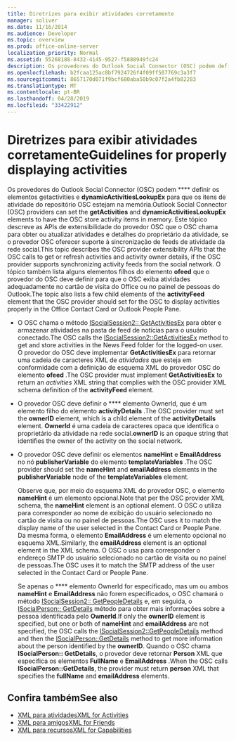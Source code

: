 ```yaml
---
title: Diretrizes para exibir atividades corretamente
manager: soliver
ms.date: 11/16/2014
ms.audience: Developer
ms.topic: overview
ms.prod: office-online-server
localization_priority: Normal
ms.assetid: 55268188-8432-4145-9527-f5888949fc24
description: Os provedores do Outlook Social Connector (OSC) podem definir os elementos getActivities e dynamicActivitiesLookupEx para que os itens de atividade do repositório OSC estejam na memória.
ms.openlocfilehash: b2fcaa125ac8bf7924726f4f09ff507769c3a3f7
ms.sourcegitcommit: 8657170d071f9bcf680aba50b9c07f2a4fb82283
ms.translationtype: MT
ms.contentlocale: pt-BR
ms.lasthandoff: 04/28/2019
ms.locfileid: "33422912"
---
```

# <a name="guidelines-for-properly-displaying-activities"></a><span data-ttu-id="aee65-103">Diretrizes para exibir atividades corretamente</span><span class="sxs-lookup"><span data-stu-id="aee65-103">Guidelines for properly displaying activities</span></span>

<span data-ttu-id="aee65-104">Os provedores do Outlook Social Connector (OSC) podem \*\*\*\* definir os elementos getactivities e **dynamicActivitiesLookupEx** para que os itens de atividade do repositório OSC estejam na memória.</span><span class="sxs-lookup"><span data-stu-id="aee65-104">Outlook Social Connector (OSC) providers can set the **getActivities** and **dynamicActivitiesLookupEx** elements to have the OSC store activity items in memory.</span></span> <span data-ttu-id="aee65-105">Este tópico descreve as APIs de extensibilidade do provedor OSC que o OSC chama para obter ou atualizar atividades e detalhes do proprietário da atividade, se o provedor OSC oferecer suporte à sincronização de feeds de atividade da rede social.</span><span class="sxs-lookup"><span data-stu-id="aee65-105">This topic describes the OSC provider extensibility APIs that the OSC calls to get or refresh activities and activity owner details, if the OSC provider supports synchronizing activity feeds from the social network.</span></span> <span data-ttu-id="aee65-106">O tópico também lista alguns elementos filhos do elemento **ofeed** que o provedor do OSC deve definir para que o OSC exiba atividades adequadamente no cartão de visita do Office ou no painel de pessoas do Outlook.</span><span class="sxs-lookup"><span data-stu-id="aee65-106">The topic also lists a few child elements of the **activityFeed** element that the OSC provider should set for the OSC to display activities properly in the Office Contact Card or Outlook People Pane.</span></span> 
  
- <span data-ttu-id="aee65-107">O OSC chama o método [ISocialSession2:: GetActivitiesEx](isocialsession2-getactivitiesex.md) para obter e armazenar atividades na pasta de feed de notícias para o usuário conectado.</span><span class="sxs-lookup"><span data-stu-id="aee65-107">The OSC calls the [ISocialSession2::GetActivitiesEx](isocialsession2-getactivitiesex.md) method to get and store activities in the News Feed folder for the logged-on user.</span></span> <span data-ttu-id="aee65-108">O provedor do OSC deve implementar **GetActivitiesEx** para retornar uma cadeia de caracteres XML de _atividades_ que esteja em conformidade com a definição de esquema XML do provedor OSC do elemento **ofeed** .</span><span class="sxs-lookup"><span data-stu-id="aee65-108">The OSC provider must implement **GetActivitiesEx** to return an  _activities_ XML string that complies with the OSC provider XML schema definition of the **activityFeed** element.</span></span> 
    
- <span data-ttu-id="aee65-109">O provedor OSC deve definir o \*\*\*\* elemento OwnerId, que é um elemento filho do elemento **activityDetails** .</span><span class="sxs-lookup"><span data-stu-id="aee65-109">The OSC provider must set the **ownerID** element, which is a child element of the **activityDetails** element.</span></span> <span data-ttu-id="aee65-110">**OwnerId** é uma cadeia de caracteres opaca que identifica o proprietário da atividade na rede social.</span><span class="sxs-lookup"><span data-stu-id="aee65-110">**ownerID** is an opaque string that identifies the owner of the activity on the social network.</span></span> 
    
- <span data-ttu-id="aee65-111">O provedor OSC deve definir os elementos **nameHint** e **EmailAddress** no nó **publisherVariable** do elemento **templateVariables** .</span><span class="sxs-lookup"><span data-stu-id="aee65-111">The OSC provider should set the **nameHint** and **emailAddress** elements in the **publisherVariable** node of the **templateVariables** element.</span></span> 
    
   <span data-ttu-id="aee65-112">Observe que, por meio do esquema XML do provedor OSC, o elemento **nameHint** é um elemento opcional.</span><span class="sxs-lookup"><span data-stu-id="aee65-112">Note that per the OSC provider XML schema, the **nameHint** element is an optional element.</span></span> <span data-ttu-id="aee65-113">O OSC o utiliza para corresponder ao nome de exibição do usuário selecionado no cartão de visita ou no painel de pessoas.</span><span class="sxs-lookup"><span data-stu-id="aee65-113">The OSC uses it to match the display name of the user selected in the Contact Card or People Pane.</span></span> <span data-ttu-id="aee65-114">Da mesma forma, o elemento **EmailAddress** é um elemento opcional no esquema XML.</span><span class="sxs-lookup"><span data-stu-id="aee65-114">Similarly, the **emailAddress** element is an optional element in the XML schema.</span></span> <span data-ttu-id="aee65-115">O OSC o usa para corresponder o endereço SMTP do usuário selecionado no cartão de visita ou no painel de pessoas.</span><span class="sxs-lookup"><span data-stu-id="aee65-115">The OSC uses it to match the SMTP address of the user selected in the Contact Card or People Pane.</span></span> 
    
   <span data-ttu-id="aee65-116">Se apenas o \*\*\*\* elemento OwnerId for especificado, mas um ou ambos **nameHint** e **EmailAddress** não forem especificados, o OSC chamará o método [ISocialSession2:: GetPeopleDetails](isocialsession2-getpeopledetails.md) e, em seguida, o [ISocialPerson:: GetDetails](isocialperson-getdetails.md) método para obter mais informações sobre a pessoa identificada pelo **OwnerId**.</span><span class="sxs-lookup"><span data-stu-id="aee65-116">If only the **ownerID** element is specified, but one or both of **nameHint** and **emailAddress** are not specified, the OSC calls the [ISocialSession2::GetPeopleDetails](isocialsession2-getpeopledetails.md) method and then the [ISocialPerson::GetDetails](isocialperson-getdetails.md) method to get more information about the person identified by the **ownerID**.</span></span> <span data-ttu-id="aee65-117">Quando o OSC chama **ISocialPerson:: GetDetails**, o provedor deve retornar **Person** XML que especifica os elementos **FullName** e **EmailAddress** .</span><span class="sxs-lookup"><span data-stu-id="aee65-117">When the OSC calls **ISocialPerson::GetDetails**, the provider must return **person** XML that specifies the **fullName** and **emailAddress** elements.</span></span> 
    
## <a name="see-also"></a><span data-ttu-id="aee65-118">Confira também</span><span class="sxs-lookup"><span data-stu-id="aee65-118">See also</span></span>

- [<span data-ttu-id="aee65-119">XML para atividades</span><span class="sxs-lookup"><span data-stu-id="aee65-119">XML for Activities</span></span>](xml-for-activities.md)  
- [<span data-ttu-id="aee65-120">XML para amigos</span><span class="sxs-lookup"><span data-stu-id="aee65-120">XML for Friends</span></span>](xml-for-friends.md)  
- [<span data-ttu-id="aee65-121">XML para recursos</span><span class="sxs-lookup"><span data-stu-id="aee65-121">XML for Capabilities</span></span>](xml-for-capabilities.md)

